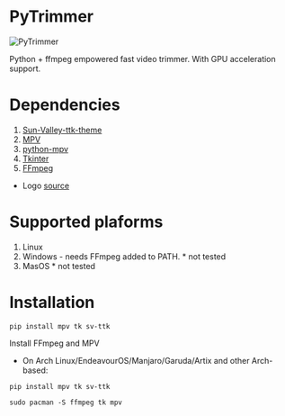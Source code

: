 # PyTrimmer
![PyTrimmer](https://user-images.githubusercontent.com/23504691/226711034-49107801-39dc-4e2f-9368-3aad20fc2151.png)

Python + ffmpeg empowered fast video trimmer. With GPU acceleration support.

# Dependencies

1. [Sun-Valley-ttk-theme](https://github.com/rdbende/Sun-Valley-ttk-theme)
2. [MPV](https://github.com/mpv-player/mpv)
3. [python-mpv](https://github.com/jaseg/python-mpv)
4. [Tkinter](https://docs.python.org/3/library/tkinter.html)
5. [FFmpeg](https://github.com/FFmpeg/FFmpeg)
* Logo [source](https://iconmonstr.com/cut-7-png/)

# Supported plaforms

1. Linux 
2. Windows - needs FFmpeg added to PATH. * not tested
3. MasOS * not tested

# Installation 

```terminal
pip install mpv tk sv-ttk
```
Install FFmpeg and MPV

- On Arch Linux/EndeavourOS/Manjaro/Garuda/Artix and other Arch-based:

```terminal
pip install mpv tk sv-ttk
```

```terminal
sudo pacman -S ffmpeg tk mpv
```
